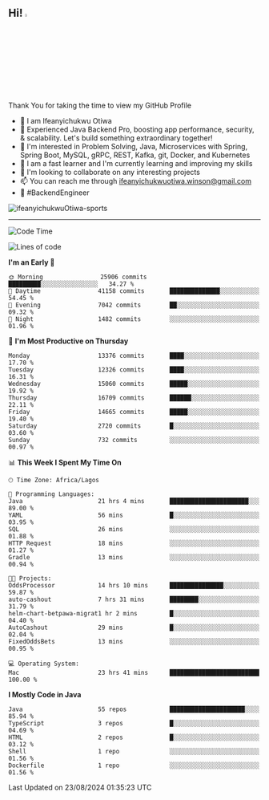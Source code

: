 <!-- BLOG-POST-LIST:START --><!-- BLOG-POST-LIST:END -->

## Hi! <img src="https://media.giphy.com/media/hvRJCLFzcasrR4ia7z/giphy.gif" width="4%"> 

Thank You for taking the time to view my GitHub Profile

- 👋 I am Ifeanyichukwu Otiwa
- 🚀 Experienced Java Backend Pro, boosting app performance, security, & scalability. Let's build something extraordinary together!
- 👀 I'm interested in Problem Solving, Java, Microservices with Spring, Spring Boot, MySQL, gRPC, REST, Kafka, git, Docker, and Kubernetes
- 🌱 I am a fast learner and I'm currently learning and improving my skills
- 💞️ I'm looking to collaborate on any interesting projects
- 📫 You can reach me through ifeanyichukwuotiwa.winson@gmail.com
- 🚀 #BackendEngineer

<p align="left" marginTop="10px"> <img src="https://komarev.com/ghpvc/?username=ifeanyichukwuOtiwa-sports&label=Profile%20views&color=0e75b6&style=for-the-badge" alt="ifeanyichukwuOtiwa-sports" /> </p>

***

<!--START_SECTION:waka-->
![Code Time](http://img.shields.io/badge/Code%20Time-2%2C811%20hrs%2025%20mins-blue)

![Lines of code](https://img.shields.io/badge/From%20Hello%20World%20I%27ve%20Written-18.1%20million%20lines%20of%20code-blue)

**I'm an Early 🐤** 

```text
🌞 Morning                25906 commits       █████████░░░░░░░░░░░░░░░░   34.27 % 
🌆 Daytime                41158 commits       ██████████████░░░░░░░░░░░   54.45 % 
🌃 Evening                7042 commits        ██░░░░░░░░░░░░░░░░░░░░░░░   09.32 % 
🌙 Night                  1482 commits        ░░░░░░░░░░░░░░░░░░░░░░░░░   01.96 % 
```
📅 **I'm Most Productive on Thursday** 

```text
Monday                   13376 commits       ████░░░░░░░░░░░░░░░░░░░░░   17.70 % 
Tuesday                  12326 commits       ████░░░░░░░░░░░░░░░░░░░░░   16.31 % 
Wednesday                15060 commits       █████░░░░░░░░░░░░░░░░░░░░   19.92 % 
Thursday                 16709 commits       ██████░░░░░░░░░░░░░░░░░░░   22.11 % 
Friday                   14665 commits       █████░░░░░░░░░░░░░░░░░░░░   19.40 % 
Saturday                 2720 commits        █░░░░░░░░░░░░░░░░░░░░░░░░   03.60 % 
Sunday                   732 commits         ░░░░░░░░░░░░░░░░░░░░░░░░░   00.97 % 
```


📊 **This Week I Spent My Time On** 

```text
🕑︎ Time Zone: Africa/Lagos

💬 Programming Languages: 
Java                     21 hrs 4 mins       ██████████████████████░░░   89.00 % 
YAML                     56 mins             █░░░░░░░░░░░░░░░░░░░░░░░░   03.95 % 
SQL                      26 mins             ░░░░░░░░░░░░░░░░░░░░░░░░░   01.88 % 
HTTP Request             18 mins             ░░░░░░░░░░░░░░░░░░░░░░░░░   01.27 % 
Gradle                   13 mins             ░░░░░░░░░░░░░░░░░░░░░░░░░   00.94 % 

🐱‍💻 Projects: 
OddsProcessor            14 hrs 10 mins      ███████████████░░░░░░░░░░   59.87 % 
auto-cashout             7 hrs 31 mins       ████████░░░░░░░░░░░░░░░░░   31.79 % 
helm-chart-betpawa-migrat1 hr 2 mins         █░░░░░░░░░░░░░░░░░░░░░░░░   04.40 % 
AutoCashout              29 mins             █░░░░░░░░░░░░░░░░░░░░░░░░   02.04 % 
FixedOddsBets            13 mins             ░░░░░░░░░░░░░░░░░░░░░░░░░   00.95 % 

💻 Operating System: 
Mac                      23 hrs 41 mins      █████████████████████████   100.00 % 
```

**I Mostly Code in Java** 

```text
Java                     55 repos            █████████████████████░░░░   85.94 % 
TypeScript               3 repos             █░░░░░░░░░░░░░░░░░░░░░░░░   04.69 % 
HTML                     2 repos             █░░░░░░░░░░░░░░░░░░░░░░░░   03.12 % 
Shell                    1 repo              ░░░░░░░░░░░░░░░░░░░░░░░░░   01.56 % 
Dockerfile               1 repo              ░░░░░░░░░░░░░░░░░░░░░░░░░   01.56 % 
```




 Last Updated on 23/08/2024 01:35:23 UTC
<!--END_SECTION:waka-->

<!--
<p align="center">
![trophy](https://github-profile-trophy.vercel.app/?username=ifeanyichukwuOtiwa-sports&theme=onedark) (https://github.com/ryo-ma/github-profile-trophy)
</p>
-->

<!---
ifeanyi-otiwa/ifeanyi-otiwa is a ✨ special ✨ repository because its `README.md` (this file) appears on your GitHub profile.
You can click the Preview link to take a look at your changes.
--->
